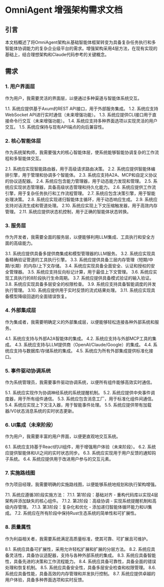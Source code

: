 # OmniAgent 增强架构需求文档

## 引言
本文档概述了将OmniAgent架构从基础智能体框架转变为具备复杂任务执行和多智能体协调能力的复杂企业级平台的需求。增强架构采用4层方法，在现有实现的基础上，结合理想架构和Claude代码参考的关键概念。

## 需求

### 1. 用户界面层
作为用户，我需要灵活的界面层，以便通过多种渠道与智能体系统交互。

1.1. 系统应提供基于Axum的REST API接口，用于外部服务集成。
1.2. 系统应支持WebSocket API进行实时通信（未来增强功能）。
1.3. 系统应提供CLI接口用于直接命令行交互（未来增强功能）。
1.4. 系统应支持多种界面选项以实现灵活的用户交互。
1.5. 系统应保持与现有API端点的向后兼容性。

### 2. 核心智能体层
作为系统架构师，我需要强大的核心智能体层，使系统能够智能协调复杂的工作流程和多智能体交互。

2.1. 系统应实现智能路由器，用于高级请求路由决策。
2.2. 系统应提供智能体编排引擎，用于管理和协调多个智能体。
2.3. 系统应支持A2A、MCP和自定义协议的协议适配器。
2.4. 系统应包含能力管理器，用于动态能力发现和管理。
2.5. 系统应实现状态管理器，具备高级状态管理和持久化能力。
2.6. 系统应提供工作流引擎，用于复杂任务执行和工作流程管理。
2.7. 系统应包含决策引擎，用于智能处理决策。
2.8. 系统应实现递归智能体主循环，用于动态响应生成。
2.9. 系统应支持对话流生成和管道处理。
2.10. 系统应实现上下文压缩触发器，用于高效内存管理。
2.11. 系统应提供状态机控制，用于正确的智能体状态转换。

### 3. 服务层
作为开发者，我需要全面的服务层，以便能够利用LLM集成、工具执行和安全方面的高级能力。

3.1. 系统应提供具备多提供商集成和模型管理器的LLM服务。
3.2. 系统应实现具备精确验证管道的工具执行引擎。
3.3. 系统应提供具备三层内存管理（短期/中期/长期）的内存/上下文存储。
3.4. 系统应实现具备全面安全、认证和授权的安全管理器。
3.5. 系统应支持反向标记计算，用于最佳上下文管理。
3.6. 系统应实现工具执行的8阶段执行生命周期。
3.7. 系统应提供具备模式验证的输入验证。
3.8. 系统应实现具备多层安全的权限检查。
3.9. 系统应支持具备智能调度的并发执行管理。
3.10. 系统应提供用于实时反馈的流式结果处理。
3.11. 系统应实现具备模型降级回退的全面错误恢复。

### 4. 外部集成层
作为集成者，我需要明确定义的外部集成层，以便能够轻松连接各种外部系统和服务。

4.1. 系统应支持与外部A2A智能体的集成。
4.2. 系统应支持与外部MCP工具的集成。
4.3. 系统应支持与LLM提供商（OpenAI/Claude/Google）的集成。
4.4. 系统应支持与数据库/存储系统的集成。
4.5. 系统应为所有外部集成提供标准化接口。

### 5. 事件驱动协调系统
作为系统管理员，我需要事件驱动协调系统，以便所有组件能够高效实时通信。

5.1. 系统应实现作为协调神经系统的系统提醒机制。
5.2. 系统应提供中央事件调度器，用于所有组件通信。
5.3. 系统应包含消息工厂，用于标准化组件间通信。
5.4. 系统应实现上下文注入器，用于智能事件处理。
5.5. 系统应提供带有加载器/V0状态消息系统的实时状态更新。

### 6. UI集成（未来阶段）
作为用户，我需要丰富的用户界面，以便更直观地交互系统。

6.1. 系统应支持基于React的UI组件，用于增强用户体验（未来阶段）。
6.2. 系统应提供智能体和UI之间的实时状态同步。
6.3. 系统应实现用于用户反馈的通知钩子系统。
6.4. 系统应提供用于改进用户参与的交互元素。

### 7. 实施路线图
作为项目经理，我需要明确的实施路线图，以便能够系统地规划和执行架构增强。

7.1. 系统应遵循3阶段实施方法：
7.1.1. 第1阶段：基础对齐 - 重构代码库以实现4层架构并添加缺失的核心组件。
7.1.2. 第2阶段：高级协调 - 实现系统提醒机制和高级内存管理。
7.1.3. 第3阶段：复杂化和优化 - 添加递归智能体循环能力和UI集成。
7.2. 系统应在所有阶段中保持Rust生态系统的简单性和可扩展性。

### 8. 质量属性
作为利益相关者，我需要系统满足高质量标准，使其可靠、可扩展且可维护。

8.1. 系统应具备可扩展性，采用允许轻松扩展和扩展的分层方法。
8.2. 系统应具备灵活性，具备协议适配器，支持与各种外部系统的集成。
8.3. 系统应具备智能性，具备先进的决策和工作流程能力。
8.4. 系统应具备可靠性，具备全面的错误处理和恢复机制。
8.5. 系统应具备安全性，具备多层安全检查和权限管理。
8.6. 系统应具备性能，具备高效的内存管理和并发执行控制。
8.7. 系统应提供卓越的用户体验，具备多种界面选项和实时反馈。
